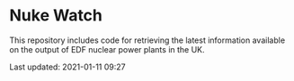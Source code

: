 # Nuke Watch

This repository includes code for retrieving the latest information available on the output of EDF nuclear power plants in the UK.

Last updated: 2021-01-11 09:27